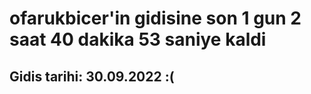 # ofarukbicer'in gidisine son 1 gun 2 saat 40 dakika 53 saniye kaldi

## Gidis tarihi: 30.09.2022 :(